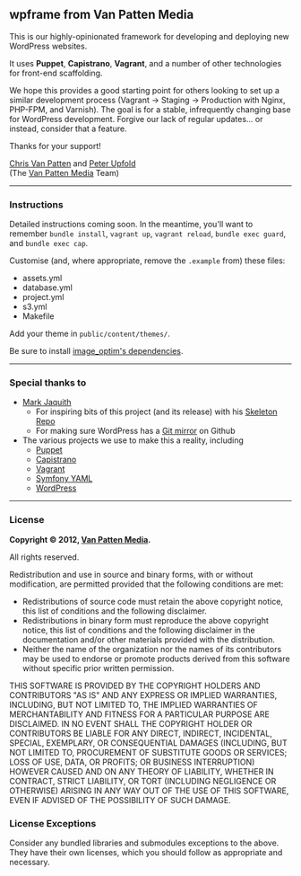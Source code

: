 ## wpframe from Van Patten Media

This is our highly-opinionated framework for developing and deploying new WordPress websites.

It uses **Puppet**, **Capistrano**, **Vagrant**, and a number of other technologies for front-end scaffolding.

We hope this provides a good starting point for others looking to set up a similar development process (Vagrant -> Staging -> Production with Nginx, PHP-FPM, and Varnish). The goal is for a stable, infrequently changing base for WordPress development. Forgive our lack of regular updates... or instead, consider that a feature.

Thanks for your support!

[Chris Van Patten](https://github.com/chrisvanpatten) and [Peter Upfold](https://github.com/PeterUpfold)<br>
(The [Van Patten Media](http://www.vanpattenmedia.com/) Team)

- - -

### Instructions

Detailed instructions coming soon. In the meantime, you'll want to remember `bundle install`, `vagrant up`, `vagrant reload`, `bundle exec guard`, and `bundle exec cap`.

Customise (and, where appropriate, remove the `.example` from) these files:
+ assets.yml
+ database.yml
+ project.yml
+ s3.yml
+ Makefile

Add your theme in `public/content/themes/`.

Be sure to install [image_optim's dependencies](https://github.com/toy/image_optim).

- - -

### Special thanks to

*   [Mark Jaquith](http://markjaquith.com/)
    *   For inspiring bits of this project (and its release) with his [Skeleton Repo](https://github.com/markjaquith/WordPress-Skeleton)
    *   For making sure WordPress has a [Git mirror](github.com/wordpress/wordpress) on Github
*   The various projects we use to make this a reality, including
    *   [Puppet](http://puppetlabs.com/)
    *   [Capistrano](https://github.com/capistrano/capistrano)
    *   [Vagrant](http://vagrantup.com/)
    *   [Symfony YAML](http://symfony.com/doc/current/components/yaml.html)
    *   [WordPress](http://www.wordpress.org/)

- - -

### License

**Copyright &copy; 2012, [Van Patten Media](http://www.vanpattenmedia.com/).**

All rights reserved.

Redistribution and use in source and binary forms, with or without modification, are permitted provided that the following conditions are met:

*   Redistributions of source code must retain the above copyright notice, this list of conditions and the following disclaimer.
*   Redistributions in binary form must reproduce the above copyright notice, this list of conditions and the following disclaimer in the documentation and/or other materials provided with the distribution.
*   Neither the name of the organization nor the names of its contributors may be used to endorse or promote products derived from this software without specific prior written permission.

THIS SOFTWARE IS PROVIDED BY THE COPYRIGHT HOLDERS AND CONTRIBUTORS "AS IS" AND ANY EXPRESS OR IMPLIED WARRANTIES, INCLUDING, BUT NOT LIMITED TO, THE IMPLIED WARRANTIES OF MERCHANTABILITY AND FITNESS FOR A PARTICULAR PURPOSE ARE DISCLAIMED. IN NO EVENT SHALL THE COPYRIGHT HOLDER OR CONTRIBUTORS BE LIABLE FOR ANY DIRECT, INDIRECT, INCIDENTAL, SPECIAL, EXEMPLARY, OR CONSEQUENTIAL DAMAGES (INCLUDING, BUT NOT LIMITED TO, PROCUREMENT OF SUBSTITUTE GOODS OR SERVICES; LOSS OF USE, DATA, OR PROFITS; OR BUSINESS INTERRUPTION) HOWEVER CAUSED AND ON ANY THEORY OF LIABILITY, WHETHER IN CONTRACT, STRICT LIABILITY, OR TORT (INCLUDING NEGLIGENCE OR OTHERWISE) ARISING IN ANY WAY OUT OF THE USE OF THIS SOFTWARE, EVEN IF ADVISED OF THE POSSIBILITY OF SUCH DAMAGE.

### License Exceptions

Consider any bundled libraries and submodules exceptions to the above. They have their own licenses, which you should follow as appropriate and necessary.
